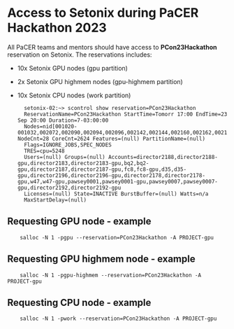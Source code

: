 # Access to Setonix during PaCER Hackathon 2023

All PaCER teams and mentors should have access to __PCon23Hackathon__ reservation on Setonix. The reservations includes:
- 10x Setonix GPU nodes (gpu partition)
- 2x Setonix GPU highmem nodes (gpu-highmem partition)
- 10x Setonix CPU nodes (work partition)


        setonix-02:~> scontrol show reservation=PCon23Hackathon
        ReservationName=PCon23Hackathon StartTime=Tomorr 17:00 EndTime=23 Sep 20:00 Duration=7-03:00:00
        Nodes=nid[001020-001032,002072,002090,002094,002096,002142,002144,002160,002162,002180,002182,002200,002202,002892,002894,002896] NodeCnt=28 CoreCnt=2624 Features=(null) PartitionName=(null)
        Flags=IGNORE_JOBS,SPEC_NODES
        TRES=cpu=5248
        Users=(null) Groups=(null) Accounts=director2188,director2188-gpu,director2183,director2183-gpu,bq2,bq2-gpu,director2187,director2187-gpu,fc8,fc8-gpu,d35,d35-gpu,director2196,director2196-gpu,director2178,director2178-gpu,w47,w47-gpu,pawsey0001,pawsey0001-gpu,pawsey0007,pawsey0007-gpu,director2192,director2192-gpu
        Licenses=(null) State=INACTIVE BurstBuffer=(null) Watts=n/a
        MaxStartDelay=(null)

## Requesting GPU node - example
        salloc -N 1 -pgpu --reservation=PCon23Hackathon -A PROJECT-gpu

## Requesting GPU highmem node - example
        salloc -N 1 -pgpu-highmem --reservation=PCon23Hackathon -A PROJECT-gpu

## Requesting CPU node - example
        salloc -N 1 -pwork --reservation=PCon23Hackathon -A PROJECT-gpu

